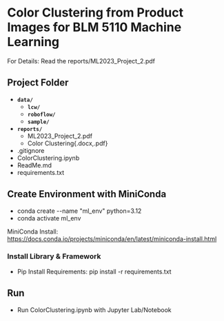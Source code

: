 # Color Clustering from Product Images for BLM 5110 Machine Learning

For Details: Read the reports/ML2023_Project_2.pdf

## Project Folder
- **`data/`**
    - **`lcw/`**
    - **`roboflow/`**
    - **`sample/`**
- **`reports/`**
    - ML2023_Project_2.pdf
    - Color Clustering{.docx,.pdf}
- .gitignore
- ColorClustering.ipynb
- ReadMe.md
- requirements.txt  

## Create Environment with MiniConda
- conda create --name "ml_env" python=3.12
- conda activate ml_env

MiniConda Install: https://docs.conda.io/projects/miniconda/en/latest/miniconda-install.html

### Install Library & Framework
- Pip Install Requirements: pip install -r requirements.txt 

## Run
- Run ColorClustering.ipynb with Jupyter Lab/Notebook
